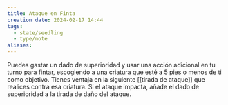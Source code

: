 ```yaml
---
title: Ataque en Finta
creation date: 2024-02-17 14:44
tags:
  - state/seedling
  - type/note
aliases:
---
```

Puedes gastar un dado de superioridad y usar una acción adicional en tu turno para fintar, escogiendo a una criatura que esté a 5 pies o menos de ti como objetivo. Tienes ventaja en la
siguiente [[tirada de ataque]] que realices contra esa criatura. Si el ataque impacta, añade el dado de
superioridad a la tirada de daño del ataque.
